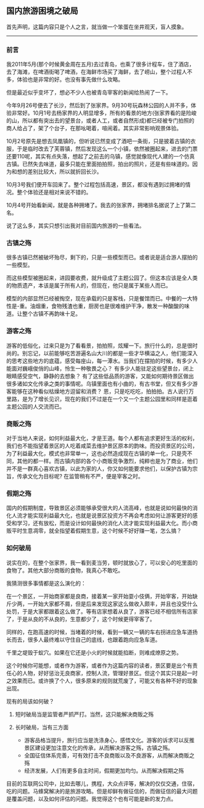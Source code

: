 ## 国内旅游困境之破局

首先声明，这篇内容只是个人之言，就当做一个笨蛋在坐井观天，盲人摸象。

------
### 前言

我2011年5月(那个时候黄金周在五月)去过青岛，也乘了很多计程车，住了酒店，去了海滩，在啤酒街喝了啤酒，在海鲜市场买了海鲜，去了崂山，整个过程人不多，体验也是非常的好。也没有事先做什么攻略。

但是最近似乎变坏了，想必不少人也被青岛宰客的新闻给热闹了一下。

今年9月26号便去了长沙，然后到了张家界。9月30号玩森林公园的人并不多，体验非常好。10月1号去杨家界的人明显增多，所有的看景的地方(张家界看的是险峻的山，所以都有突出去的望景台，或者人工，或者自然形成)都已经被专门拍照的商人给占了，架了个台子，在那吆喝着，喧闹着。其实非常影响观景体验。

10月2号原先是想去凤凰镇的，但听说已然变成了酒吧一条街，只是披着古镇的衣服，于是临时改去了芙蓉镇，然后发现这么一个小镇，依然被圈起来，进去的门票还要110呢，其实有点失落，想起了之前去的乌镇，感觉就像现代人建的一个仿真古镇。已然失去味道，最多只能在里面拍拍照，拍出的照片，还是有些味道的。因为和想的差别比较大，所以就折回长沙。

10月3号我们便开车回来了。整个过程包括高速，景区，都没有遇到过拥堵的情况。整个体验还是相对来说不错的。

10月4号开始看新闻，就是各种拥堵了。我去的张家界，拥堵排名据说了上了第二名。

说了这么多，其实只想引出我对目前国内旅游的一些看法。

### 古镇之殇

很多古镇已然被破坏殆尽，剩下的，只是一些模型而已。或者说是适合游人摆拍的一些模型。

而这些模型被圈起来，进园要收费，就升级成了主题公园了。但这本应该是全人类的物质遗产，本该是属于所有人的，但现在，他只是属于某些人而已。

模型的内部显然已经被掏空，现在承载的只是客栈，只是餐馆而已。中餐的一大特性是-重。油烟重，食物残渣也重，厨房也是很难维护干净，散发一种酸酸的味道。让整个古镇不再韵味十足。

### 游客之殇

游客的低俗化，过来只是为了看看景，拍拍照，炫耀一下。旅行什么的，总是很时尚的。别忘记，以前能够吃苦游遍名山大川的都是一些才华横溢之人，他们能深入的思考这些地方的底蕴，感受每座山，每一潭水。当我们在摆拍的时候，有多少人能面对巍峨俊俏的山峰，怜生一种敬畏之心？ 有多少人能驻足这些望景台，闭上眼睛感受空气，静静的去想象？ 有了这些低品质的游客，又能如何期待景区做出很多诸如文化传承之类的事情呢。乌镇里面也有小曲的，有古书堂，但又有多少游客能够在这种看似枯燥地方逗留和消费？ 恩，只是吃吃吃，拍拍拍。古人说行万里路，是为了增长见识，现在的我们不过是在一个又一个主题公园里和同样是逛着主题公园的人交流而已。


### 商贩之殇

对于当地人来说，如何利益最大化，才是王道。每个人都有追求更好生活的权利，我们也不能指望着景区的人吃着咸菜去维护景区原本的韵味。而投资景区的公司，为了利益最大化，模式也非常单一，这也必然造成现在古镇的单一化，只是壳不同，其他的都一样。而古镇内部的各个小商贩竞争激烈，纯粹也是为了商业，他们并不是一群真心喜欢古镇，以此为家的人，你又如何能要求他们，以保护古镇为宗旨，传承文化为目标呢? 在监管稍有不严，便是宰客之时。

### 假期之殇

国内的假期制度，导致景区必须能够承受很大的人流高峰，也就是说如何最快的消化人流才能实现利益最大化，也就是说景区投资方不再会考虑如何让游客更好的感受和学习，还有放松，而是设计如何最快的消化人流才能实现利益最大化。而小商贩平时生意凋零，就全指望着假期生意，这个时候不好好赚一笔，怎么搞？

### 如何破局

说实在的，在整个张家界，我一看到麦当劳，顿时就放心了，可以安心的吃里面的食物了。其他大部分商贩的食物，我真心不敢吃。

我猜测很多事情都是这么演化的：

在一个景区，一开始商家都是良商，接着某一家开始耍小伎俩，开始宰客，开始缺斤少两，一开始大家都不屑，但是后来发现这家这么做收入颇丰，并且也没受什么处罚，于是大家都跟着这么做了。等有店家想着从良了，游客已经不相信所有店家了，于是从良的不从良的，生意都少了，这个时候更得宰客了。

同样的，在跑高速的时候，当堵着的时候，看到一辆又一辆的车右拐进应急车道扬长而去，很多人最终难以守住自己的底线，也跟着跑向应急车道。

千里之堤毁于蚁穴。如果在它还是小火的时候就能掐断，则难成燎原之势。

这个时候你可能想，或者作为游客，或者作为这篇内容的读者，景区要是出个有责任心的人物，好好惩治无良商家，控制人流，管理好景区。但这个其实只是起一时之效果而已。或许换了个人，很多原来的规则就荒废了，可能又有各种不好的现象出现。

现有的局该如何破？

1. 短时破局当是监管者严抓严打。当然，这只能解决商贩之殇
2. 长时破局，当有三方面

    * 游客品格当提升，旅行应当是洗涤身心，感悟文化。游客的诉求可以反推景区建设更加注意文化的传承，从而解决游客之殇，古镇之殇。
    * 全国征信体系完善，可有效打击不良商贩以及不良游客，从而解决商贩之殇
    * 经济发展，人们有更多自主时间，假期更加均匀。从而解决假期之殇
    

目前的互联网公司中，比如去哪儿，携程，大众点评等，解决的仅仅交通，住宿，吃的问题。马蜂窝解决的是旅游攻略。但是却鲜有做征信的，而做征信的最大问题是覆盖问题，以及如何评估的问题。我觉得这个也有可能是新的发力点。    
    


